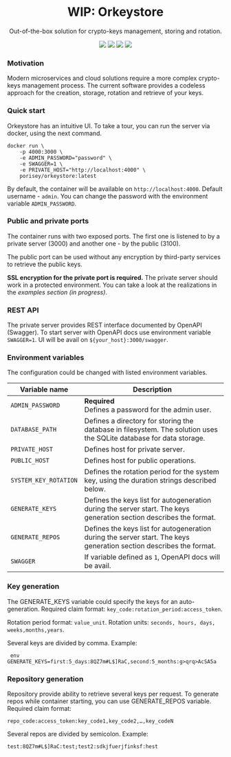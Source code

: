 <h1 align="center">WIP: Orkeystore</h1>
<p align="center">Out-of-the-box solution for crypto-keys management, storing and rotation.</p>
<p align="center">
    <img src="https://img.shields.io/circleci/build/gh/Porisey/orkeystore/master" />
    <img src="https://img.shields.io/github/license/Porisey/orkeystore" />
    <img src="https://img.shields.io/david/Porisey/orkeystore" />
    <img src="https://img.shields.io/coveralls/github/Porisey/orkeystore" />
</p>

### Motivation

Modern microservices and cloud solutions require a more complex crypto-keys management process. The current software provides a codeless approach for the creation, storage, rotation and retrieve of your keys.

### Quick start

Orkeystore has an intuitive UI. To take a tour, you can run the server via docker, using the next command.

```
docker run \
    -p 4000:3000 \
    -e ADMIN_PASSWORD="password" \
    -e SWAGGER=1 \
    -e PRIVATE_HOST="http://localhost:4000" \
    porisey/orkeystore:latest
```

By default, the container will be available on `http://localhost:4000`. Default username - `admin`. You can change the password with the environment variable `ADMIN_PASSWORD`.

### Public and private ports

The container runs with two exposed ports. The first one is listened to by a private server (3000) and another one - by the public (3100).

The public port can be used without any encryption by third-party services to retrieve the public keys.

**SSL encryption for the private port is required.** The private server should work in a protected environment. You can take a look at the realizations in the _examples section (in progress)_.

### REST API

The private server provides REST interface documented by OpenAPI (Swagger). To start server with OpenAPI docs use environment variable `SWAGGER=1`. UI will be avail on `${your_host}:3000/swagger`.

### Environment variables

The configuration could be changed with listed environment variables.

| Variable name         | Description                                                                                                         |
| --------------------- | ------------------------------------------------------------------------------------------------------------------- |
| `ADMIN_PASSWORD`      | **Required**<br/> Defines a password for the admin user.                                                            |
| `DATABASE_PATH`       | Defines a directory for storing the database in filesystem. The solution uses the SQLite database for data storage. |
| `PRIVATE_HOST`        | Defines host for private server.                                                                                    |
| `PUBLIC_HOST`         | Defines host for public operations.                                                                                 |
| `SYSTEM_KEY_ROTATION` | Defines the rotation period for the system key, using the duration strings described below.                         |
| `GENERATE_KEYS`       | Defines the keys list for autogeneration during the server start. The keys generation section describes the format. |
| `GENERATE_REPOS`      | Defines the keys list for autogeneration during the server start. The keys generation section describes the format. |
| `SWAGGER`             | If variable defined as `1`, OpenAPI docs will be avail.                                                             |

### Key generation

The GENERATE_KEYS variable could specify the keys for an auto-generation. Required claim format: `key_code:rotation_period:access_token`.

Rotation period format: `value_unit`. Rotation units: `seconds, hours, days, weeks,months,years`.

Several keys are divided by comma. Example:

` env GENERATE_KEYS=first:5_days:8QZ7m#L$]RaC,second:5_months:g>qrq>AcSA5a`

### Repository generation

Repository provide ability to retrieve several keys per request. To generate repos while container starting, you can use GENERATE_REPOS variable. Required claim format:

`repo_code:access_token:key_code1,key_code2,…,key_codeN`

Several repos are divided by semicolon. Example:

`test:8QZ7m#L$]RaC:test;test2:sdkjfuerjfinksf:hest`
